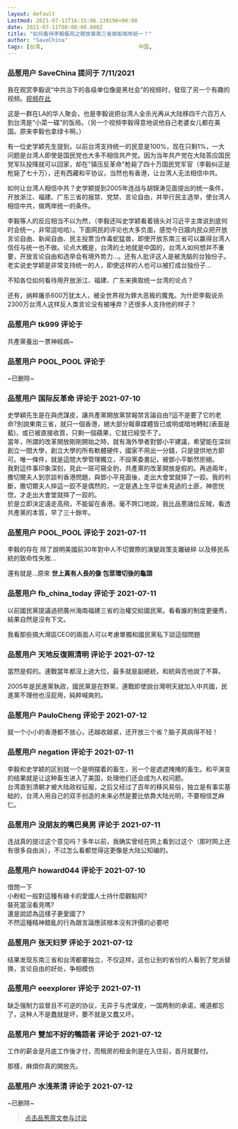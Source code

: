 ```yaml
---
layout: default
Lastmod: 2021-07-11T16:15:06.139196+00:00
date: 2021-07-11T00:00:00.000Z
title: "如何看待李毅飯局之開放東南三省換取兩岸統一？"
author: "SaveChina"
tags: [台湾,								中国,								统一]
---
```



### 品葱用户 **SaveChina** 提问于 7/11/2021
    
我在观赏李毅说“中共治下的各级单位像是黑社会”的视频时，發现了另一个有趣的视频。[视频在此](https://www.youtube.com/watch?v=Ev8AAMDTdeQ "https://www.youtube.com/watch?v=Ev8AAMDTdeQ")  
  
这是一群在LA的华人聚会，也是李毅说把台湾人全杀光再从大陆移四千六百万人到台湾是“小菜一碟”的饭局。（另一个视频李毅得意地说他自己老婆女儿都在美国。原来李毅也拿绿卡啊。）  
  
有一位史学颖先生提到，以前台湾支持统一的民意是100%，现在只剩1%，一大问题是台湾人即使是国民党也大多不相信共产党。因为当年共产党在大陆答应国民党军队投降就可以回家，却在"镇压反革命"枪毙了四十万国民党军官（李毅纠正是枪毙了七十万），还有西藏和平协议，当然也有香港，让台湾人无法相信中共。  
  
如何让台湾人相信中共？史学颖提到2005年连战与胡锦涛见面提出的统一条件，开放浙江、福建、广东三省的报禁、党禁、言论自由，并举行民主选举，使台湾人相信中共，做两岸统一的条件。  
  
李毅等人的反应相当不以为然，（李毅还叫史学颖看着镜头对习近平主席说到底何时会统一，非常逗哈哈）。下面网民的评论也大多负面，感觉今日牆内民众把开放言论自由、新闻自由、民主投票当作毒蛇猛兽，即使开放东南三省可以赢得台湾人信任与统一也不做。论点大概是，台湾的土地就是中国的，台湾人如何想并不重要，开放言论自由和选举会有境外势力...。还有人批评这人是被洗脑的台独份子。老实说史学颖是非常支持统一的人，即使这样的人也可以被打成台独份子...  
  
不知各位如何看待用开放浙江、福建、广东来换取统一台湾的论点？  
  
还有，纳粹屠杀600万犹太人，被全世界视为罪大恶极的魔鬼。为什麽李毅说杀2300万台湾人这样反人类言论没有被唾弃？还很多人支持他的样子？
    
                

### 品葱用户 **tk999** 评论于 
        
共產黨養出一票神經病~
        
                

### 品葱用户 **POOL_POOL** 评论于 
        
~已删除~
        
                

### 品葱用户 **国际反革命** 评论于 2021-07-10
        
史學穎先生是在與虎謀皮，讓共產黨開放黨禁報禁言論自由?這不是要了它的老命?別說東南三省，就只一個香港，絕大部分報章媒體皆已或明或暗地轉紅(表面是藍)，或已被直接收買，只剩一個蘋果，它就已經受不了。  
當年，所謂的改革開放剛剛開始之時，就有海外學者對鄧小平建議，希望能在深圳創立一間大學，創立大學的所有軟體硬件，國家不用出一分錢，只是提供地方即可。唯一條件，就是這間大學管理獨立，不設黨委書記，被鄧小平斷然拒絕。  
我對這件事印象深刻，見此一斑可窺全豹，共產黨的改革開放是假的。再過兩年，撒切爾夫人到京談判香港問題，與鄧小平見面後，走出大會堂就摔了一跤。我的判斷，撒切爾夫人摔這一跤不是偶然的，一定是遇上生平從未見過的土匪，神思恍惚，才走出大會堂就摔了一跤的。  
於是立即決定遠走高飛，不能留在香港。毫不誇口地說，我比品蔥諸位反賊，看透共產黨的本質，早了三十餘年。
        
                

### 品葱用户 **POOL_POOL** 评论于 2021-07-11
        
李毅的存在 除了說明美國前30年對中人不切實際的演變政策支離破碎 以及移民系統的致命性失敗...  
  
還有就是...原來 **世上真有人長的像 包莖環切後的龜頭**
        
                

### 品葱用户 **fb_china_today** 评论于 2021-07-11
        
以前國民黨提議過把廣州海南福建三省的治權交給國民黨。看看誰的制度更優秀，結果自然是沒有下文。  
  
我看那些搞大灣區CEO的兩面人可以考慮單獨和國民黨私下談這個問題
        
                

### 品葱用户 **天地反復照清明** 评论于 2021-07-12
        
當然是假的。連戰當年都沒上過大位，最多就是副總統，和統與否他說了不算。  
  
2005年是民進黨執政，國民黨是在野黨，連戰即使說台灣明天就加入中共國，民進黨不理他也沒屁用，純粹喊爽的。
        
                

### 品葱用户 **PauloCheng** 评论于 2021-07-12
        
就一个小小的香港都不放心，还越收越紧，还开放三个省？脑子真病得不轻！
        
                

### 品葱用户 **negation** 评论于 2021-07-11
        
李毅和史学颖的区别就一个是明摆着的畜生，另一个是遮遮掩掩的畜生。和平演变的结果就是让这种畜生进入了美国，处理他们还会成为人权问题。  
台湾直到清朝才被大陆政权征服，之后又经过了百年的移风易俗，独立是有事实基础的，台湾人用自己的双手创造的未来必然是要比依靠大陆光明，不要相信芝麻仁。
        
                

### 品葱用户 **没朋友的嘴巴臭男** 评论于 2021-07-11
        
连战真的提过这个意见吗？多年以前，我确实曾经在网上看到过这个（那时网上还有很多自由派），不过怎么看都觉得这更像是大陆公知编的。
        
                

### 品葱用户 **howard044** 评论于 2021-07-10
        
借問一下  
小粉紅一般對這種有綠卡的愛國人士持什麼觀點阿?  
裝死當沒看見嗎?  
還是說認為這樣子更愛國了?  
不然這種精神錯亂的行為跟言論應該根本沒有評價的必要吧
        
                

### 品葱用户 **张天妇罗** 评论于 2021-07-12
        
结果发现东南三省和台湾都要独立，不仅这样，这也让别的省份的人看到了党派替换，言论自由的好处，争相模仿
        
                

### 品葱用户 **eeexplorer** 评论于 2021-07-11
        
缺乏强制力监督且不可逆的协议，无异于与虎谋皮，一国两制的承诺，难道都忘了，这种人不是蠢就是坏，要不就是又蠢又坏。
        
                

### 品葱用户 **雙加不好的鴨語者** 评论于 2021-07-12
        
工作的薪金是月底工作後才付，而租房的租金則是在入住前，首月就要付。  
  
那樣，麻煩你真的開放先。
        
                

### 品葱用户 **水浅茶清** 评论于 2021-07-12
        
~已删除~
        
                





> [点击品葱原文参与讨论](https://pincong.rocks/question/40141)

